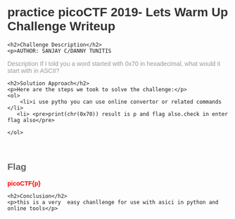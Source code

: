 <title>practice picoCTF 2019- Lets Warm Up Challenge Writeup</title>

<!DOCTYPE html>
<html>
<head>
    <style>
        body {
            font-family: Arial, sans-serif;
        }
        h1 {
            color: #333;
        }
        h2 {
            color: #666;
        }
        p {
            color: #999;
        }
        .flag {
            color: red;
            font-weight: bold;
        }
    </style>
</head>
<body>
    <h1>practice picoCTF 2019- Lets Warm Up Challenge Writeup</h1>

    <h2>Challenge Description</h2>
    <p>AUTHOR: SANJAY C/DANNY TUNITIS

Description
If I told you a word started with 0x70 in hexadecimal, what would it start with in ASCII?
</p>

    <h2>Solution Approach</h2>
    <p>Here are the steps we took to solve the challenge:</p>
    <ol>
        <li>i use pytho you can use online convertor or related commands </li>
       <li> <pre>print(chr(0x70)) result is p and flag also.check in enter flag also</pre>
 </li>
      
    </ol>
<br>
    <h2>Flag</h2>
    <p class="flag">picoCTF{p}</p>

    <h2>Conclusion</h2>
    <p>this is a very  easy chanllenge for use with asici in python and online tools</p>
</body>
</html>
